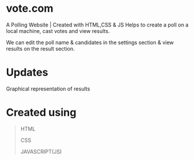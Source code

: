# vote.com
A Polling Website | Created with HTML,CSS &amp; JS
Helps to create a poll on a local machine, cast votes and view results.



We can edit the poll name & candidates in the settings section & view results on the result section.



# Updates
Graphical representation of results

# Created using
>HTML
>
>CSS
>
>JAVASCRIPT(JS)



